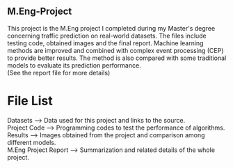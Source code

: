## M.Eng-Project
This project is the M.Eng project I completed during my Master's degree concerning traffic prediction on real-world datasets. The files include testing code, obtained images and the final report. Machine learning methods are improved and combined with complex event processing (CEP) to provide better results. The method is also compared with some traditional models to evaluate its prediction performance.  
(See the report file for more details)
# File List
Datasets --> Data used for this project and links to the source.  
Project Code --> Programming codes to test the performance of algorithms.  
Results --> Images obtained from the project and comparison among different models.  
M.Eng Project Report --> Summarization and related details of the whole project.
